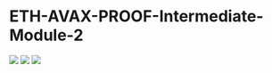 # ETH-AVAX-PROOF-Intermediate-Module-2
![](https://i.imgur.com/veF6Uvs.png)
![](https://i.imgur.com/uDgzotm.png)
![](https://i.imgur.com/EvjY5Pp.png)
